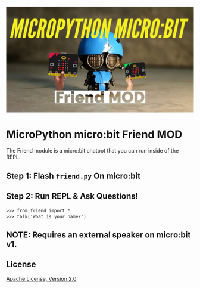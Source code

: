 ![image](https://github.com/mytechnotalent/MicroPython-micro-bit_Friend_MOD/blob/main/MicroPython-micro-bit%20Friend%20MOD.png?raw=true)

# MicroPython micro:bit Friend MOD
The Friend module is a micro:bit chatbot that you can run inside of the REPL.

## Step 1: Flash `friend.py` On micro:bit

## Step 2: Run REPL & Ask Questions!
```
>>> from friend import *
>>> talk('What is your name?')
```

## NOTE:  Requires an external speaker on micro:bit v1.

## License
[Apache License, Version 2.0](https://www.apache.org/licenses/LICENSE-2.0)
